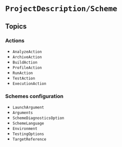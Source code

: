 # ``ProjectDescription/Scheme``

## Topics

### Actions

- ``AnalyzeAction``
- ``ArchiveAction``
- ``BuildAction``
- ``ProfileAction``
- ``RunAction``
- ``TestAction``
- ``ExecutionAction``

### Schemes configuration

- ``LaunchArgument``
- ``Arguments``
- ``SchemeDiagnosticsOption``
- ``SchemeLanguage``
- ``Environment``
- ``TestingOptions``
- ``TargetReference``

